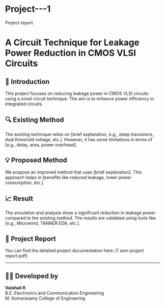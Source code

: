 # Project---1
 Project report

 # A Circuit Technique for Leakage Power Reduction in CMOS VLSI Circuits

## 📌 Introduction
This project focuses on reducing leakage power in CMOS VLSI circuits using a novel circuit technique. The aim is to enhance power efficiency in integrated circuits.

## 🔍 Existing Method
The existing technique relies on [brief explanation, e.g., sleep transistors, dual threshold voltage, etc.]. However, it has some limitations in terms of [e.g., delay, area, power overhead].

## 💡 Proposed Method
We propose an improved method that uses [brief explanation]. This approach helps in [benefits like reduced leakage, lower power consumption, etc.].

## 📈 Result
The simulation and analysis show a significant reduction in leakage power compared to the existing method. The results are validated using tools like [e.g., Microwind, TANNER EDA, etc.].

## 📄 Project Report
You can find the detailed project documentation here: [1 sem project report.pdf]

---

## 👩‍💻 Developed by
**Vaishali K**  
B.E. Electronics and Communication Engineering  
M. Kumarasamy College of Engineering  

